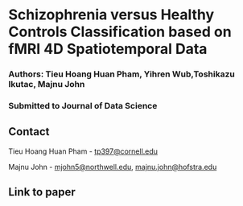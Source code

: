 # Schizophrenia versus Healthy Controls Classification based on fMRI 4D Spatiotemporal Data

### Authors: Tieu Hoang Huan Pham, Yihren Wub,Toshikazu Ikutac, Majnu John

### Submitted to Journal of Data Science

## Contact

Tieu Hoang Huan Pham - tp397@cornell.edu

Majnu John - mjohn5@northwell.edu, majnu.john@hofstra.edu

## Link to paper







